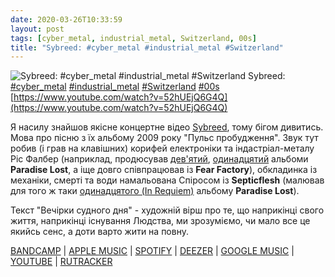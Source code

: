 ```yaml
---
date: 2020-03-26T10:33:59
layout: post
tags: [cyber_metal, industrial_metal, Switzerland, 00s]
title: "Sybreed: #cyber_metal #industrial_metal #Switzerland"
---
```

![Sybreed: #cyber_metal #industrial_metal #Switzerland](https://i.ytimg.com/vi/52hUEjQ6G4Q/maxresdefault.jpg)
Sybreed: [#cyber_metal](/tags/#cyber_metal) [#industrial_metal](/tags/#industrial_metal) [#Switzerland](/tags/#Switzerland) [#00s](/tags/#00s) [https://www.youtube.com/watch?v=52hUEjQ6G4Q](https://www.youtube.com/watch?v=52hUEjQ6G4Q)

Я насилу знайшов якісне концертне відео [Sybreed](https://t.me/vast_space_unexplored/3304), тому бігом дивитись. Мова про пісню з їх альбому 2009 року &quot;Пульс пробудження&quot;. Звук тут робив (і грав на клавішних) корифей електроніки та індастріал-металу Ріс Фалбер (наприклад, продюсував [дев&#39;ятий](https://t.me/vast_space_unexplored/3036), [одинадцятий](https://t.me/vast_space_unexplored/3286) альбоми **Paradise Lost**, а іще довго співпрацював із **Fear Factory**), обкладинка із механіки, смерті та води намальована Спіросом із **Septicflesh** (малював для того ж таки [одинадцятого (In Requiem)](https://t.me/vast_space_unexplored/3286) альбому **Paradise Lost**).

Текст &quot;Вечірки судного дня&quot; - художній вірш про те, що наприкінці свого життя, наприкінці існування Людства, ми зрозуміємо, чи мало все це якийсь сенс, а доти варто жити на повну.

[BANDCAMP](https://listenable-records.bandcamp.com/album/the-pulse-of-awakening) | [APPLE MUSIC](https://music.apple.com/us/album/the-pulse-of-awakening/383189445) | [SPOTIFY](https://open.spotify.com/album/5Ryu3bgwLSQ8AiDSEzWLkw) | [DEEZER](https://www.deezer.com/album/406371?utm_source=deezer&amp;utm_content=album-406371&amp;utm_term=1601611822_1585211545&amp;utm_medium=web) | [GOOGLE MUSIC](https://play.google.com/music/m/Bnpczbngvwquzoiroszek7ronde?t=The_Pulse_of_Awakening_-_Sybreed) | [YOUTUBE](https://www.youtube.com/playlist?list=OLAK5uy_nXURVKTyBKBTIu27HR6ZWkt3AolkBL_CI) | [RUTRACKER](https://rutracker.org/forum/viewtopic.php?t=4176155)